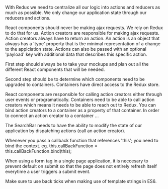 With Redux we need to centralize all our logic into actions and reducers as much as possible. We only change our application state through our reducers and actions. 

React components should never be making ajax requests. We rely on Redux to do that for us. Action creators are responsible for making ajax requests. Action creators always have to return an action. An action is an object that always has a 'type' property that is the minimal representation of a change to the applciation state. Actions can also be passed with an optional 'payload' key with additional data that describes this specific action.

First step should always be to take your mockups and plan out all the different React components that will be needed.

Second step should be to determine which components need to be upgraded to containers. Containers have direct access to the Redux store.

React components are responsible for calling action creators either through user events or programatically. Containers need to be able to call action creators which means it needs to be able to reach out to Redux. You can bind action creators to a container as a property of that container. In order to connect an action creator to a container ...

The SearchBar needs to have the ability to modify the state of our application by dispatching actions (call an action creator).

Whenever you pass a callback function that references 'this'; you need to bind the context.
eg. this.callBackFunction = this.callBackFunction.bind(this);

When using a form tag in a single page application, it is neccesary to prevent default on submit so that the page does not entirely refresh itself everytime a user triggers a submit event.

Make sure to use back ticks when making use of template strings in ES6.
